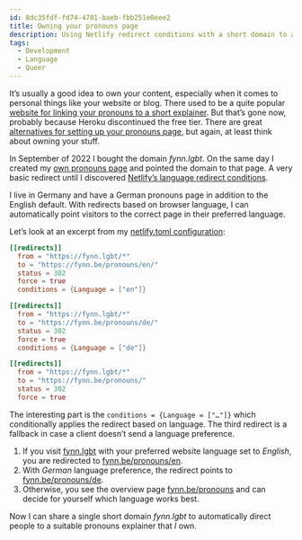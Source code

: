 ```yaml
---
id: 8dc35fdf-fd74-4701-baeb-fbb251e0eee2
title: Owning your pronouns page
description: Using Netlify redirect conditions with a short domain to automatically serve a pronouns page in the correct language.
tags:
  - Development
  - Language
  - Queer
---
```


It’s usually a good idea to own your content, especially when it comes to personal things like your website or blog. There used to be a quite popular [website for linking your pronouns to a short explainer](https://pronoun.is). But that’s gone now, probably because Heroku discontinued the free tier. There are great [alternatives for setting up your pronouns page](https://pronouns.page/), but again, at least think about owning your stuff.

In September of 2022 I bought the domain _fynn.lgbt_. On the same day I created my [own pronouns page](/pronouns/) and pointed the domain to that page. A very basic redirect until I discovered [Netlify’s language redirect conditions](https://docs.netlify.com/routing/redirects/redirect-options/#redirect-by-country-or-language).

I live in Germany and have a German pronouns page in addition to the English default. With redirects based on browser language, I can automatically point visitors to the correct page in their preferred language.

Let’s look at an excerpt from my [netlify.toml configuration](https://github.com/mvsde/website/blob/main/netlify.toml):

```toml
[[redirects]]
  from = "https://fynn.lgbt/*"
  to = "https://fynn.be/pronouns/en/"
  status = 302
  force = true
  conditions = {Language = ["en"]}

[[redirects]]
  from = "https://fynn.lgbt/*"
  to = "https://fynn.be/pronouns/de/"
  status = 302
  force = true
  conditions = {Language = ["de"]}

[[redirects]]
  from = "https://fynn.lgbt/*"
  to = "https://fynn.be/pronouns/"
  status = 302
  force = true
```

The interesting part is the `conditions = {Language = ["…"]}` which conditionally applies the redirect based on language. The third redirect is a fallback in case a client doesn’t send a language preference.

1. If you visit [fynn.lgbt](https://fynn.lgbt/) with your preferred website language set to _English_, you are redirected to [fynn.be/pronouns/en](/pronouns/en/).
2. With _German_ language preference, the redirect points to [fynn.be/pronouns/de](/pronouns/de/).
3. Otherwise, you see the overview page [fynn.be/pronouns](/pronouns/) and can decide for yourself which language works best.

Now I can share a single short domain _fynn.lgbt_ to automatically direct people to a suitable pronouns explainer that _I_ own.
